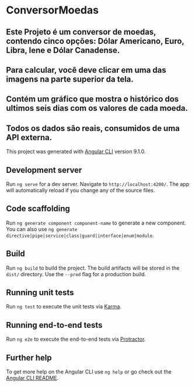 # ConversorMoedas

## Este Projeto é um conversor de moedas, contendo cinco opções: Dólar Americano, Euro, Libra, Iene e Dólar Canadense. 
## Para calcular, você deve clicar em uma das imagens na parte superior da tela.
## Contém um gráfico que mostra o histórico dos ultimos seis dias com os valores de cada moeda.
## Todos os dados são reais, consumidos de uma API externa.

This project was generated with [Angular CLI](https://github.com/angular/angular-cli) version 9.1.0.

## Development server

Run `ng serve` for a dev server. Navigate to `http://localhost:4200/`. The app will automatically reload if you change any of the source files.

## Code scaffolding

Run `ng generate component component-name` to generate a new component. You can also use `ng generate directive|pipe|service|class|guard|interface|enum|module`.

## Build

Run `ng build` to build the project. The build artifacts will be stored in the `dist/` directory. Use the `--prod` flag for a production build.

## Running unit tests

Run `ng test` to execute the unit tests via [Karma](https://karma-runner.github.io).

## Running end-to-end tests

Run `ng e2e` to execute the end-to-end tests via [Protractor](http://www.protractortest.org/).

## Further help

To get more help on the Angular CLI use `ng help` or go check out the [Angular CLI README](https://github.com/angular/angular-cli/blob/master/README.md).
